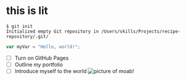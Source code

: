 # this is lit
```
$ git init
Initialized empty Git repository in /Users/skills/Projects/recipe-repository/.git/
```
``` javascript
var myVar = "Hello, world!";
```
- [ ] Turn on GitHub Pages
- [ ] Outline my portfolio
- [ ] Introduce myself to the world
![picture of moab!](https://github.com/user-attachments/assets/ae2982b2-0569-4ec6-95ce-e793adbb6053)

